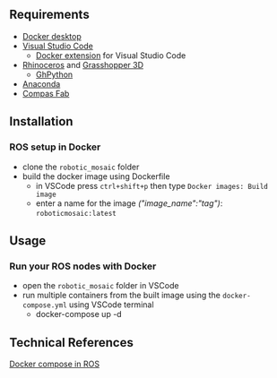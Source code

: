 ## Requirements
- [Docker desktop](https://www.docker.com/products/docker-desktop)
- [Visual Studio Code](https://code.visualstudio.com/)
    - [Docker extension](https://marketplace.visualstudio.com/items?itemName=ms-azuretools.vscode-docker) for Visual Studio Code
- [Rhinoceros](https://www.rhino3d.com/download/) and [Grasshopper 3D](https://www.grasshopper3d.com/)
    - [GhPython](https://www.food4rhino.com/en/app/ghpython)
- [Anaconda](https://www.anaconda.com/)
- [Compas Fab](https://gramaziokohler.github.io/compas_fab/latest/getting_started.html)

## Installation

### ROS setup in Docker
- clone the `robotic_mosaic` folder
- build the docker image using Dockerfile
    - in VSCode press `ctrl+shift+p` then type `Docker images: Build image`
    - enter a name for the image *("image_name":"tag")*: `roboticmosaic:latest`  


## Usage
### Run your ROS nodes with Docker 
- open the `robotic_mosaic` folder in VSCode  
- run multiple containers from the built image using the `docker-compose.yml` using VSCode terminal
    - docker-compose up -d


## Technical References
 
 [Docker compose in ROS](http://wiki.ros.org/docker/Tutorials/Compose)
 
